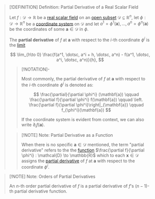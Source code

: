 >[!DEFINITION] Definition: Partial Derivative of a Real Scalar Field
>
>Let $f: \mathcal{D} \to \mathbb{R}$ be a [real scalar field](../Real%20Scalar%20Field.md) on an [open subset](../../../The%20Topology%20of%20Euclidean%20Space.md) $\mathcal{D} \subseteq \mathbb{R}^n$, let $\phi: \mathcal{D} \to \mathbb{R}^n$ be a [coordinate system](../../../../../Geometry/Manifolds/Coordinate%20Systems/index.md) on $\mathcal{D}$ and let $a^1 = \phi^1(\mathbf{a}), \dotsc, a^n = \phi^n(\mathbf{a})$ be the coordinates of some $\mathbf{a} \in \mathcal{D}$ in $\phi$.
>
>The **partial derivative** of $f$ at $\mathbf{a}$ with respect to the $i$-th coordinate $\phi^i$ is the [limit](../../../Real%20Functions/Limits/Limits%20of%20Real%20Functions.md)
>
>$$
>\lim_{h\to 0} \frac{f(a^1, \dotsc, a^i + h, \dotsc, a^n) - f(a^1, \dotsc, a^i, \dotsc, a^n)}{h},
>$$
>
>>[!NOTATION]-
>>
>>Most commonly, the partial derivative of $f$ at $\mathbf{a}$ with respect to the $i$-th coordinate $\phi^i$ is denoted as:
>>
>>$$
>>\frac{\partial}{\partial \phi^i} (\mathbf{a}) \qquad  \frac{\partial f}{\partial \phi^i} f(\mathbf{a}) \qquad \left. \frac{\partial f}{\partial \phi^i}\right|_{\mathbf{a}} \qquad f_{\phi^i}(\mathbf{a})
>>$$
>>
>>If the coordinate system is evident from context, we can also write $\partial_i f(\mathbf{a})$.
>>
>
>>[!NOTE] Note: Partial Derivative as a Function
>>
>>When there is no specific $\mathbf{a} \in \mathcal{D}$ mentioned, the term "partial derivative" refers to the the [function](../Real%20Scalar%20Field.md) $\frac{\partial f}{\partial \phi^i} : \mathcal{D} \to \mathbb{R}$ which to each $\mathbf{x} \in \mathcal{D}$ assigns the [partial derivative](Partial%20Derivatives%20of%20Real%20Scalar%20Fields.md) of $f$ at $\mathbf{a}$ with respect to the coordinate $\phi^i$.
>>
>

>[!NOTE] Note: Orders of Partial Derivatives
>
>An $n$-th order partial derivative of $f$ is a partial derivative of $f$'s $(n-1)$-th partial derivative function.
>


